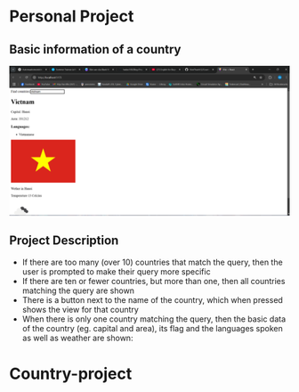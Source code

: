 # Personal Project

## Basic information of a country

![alt text](image.png)

## Project Description

- If there are too many (over 10) countries that match the query, then the user is prompted to make their query more specific
- If there are ten or fewer countries, but more than one, then all countries matching the query are shown
- There is a button next to the name of the country, which when pressed shows the view for that country
- When there is only one country matching the query, then the basic data of the country (eg. capital and area), its flag and the languages spoken as well as weather are shown:
# Country-project
